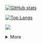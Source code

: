 <!--
>  在现实世界是臭虫，在网络（精神）世界是朵小花。 </br>
>  值得被枪毙的lolcows </br>
>  你可以称呼我为 **实体A** 或 **[沙子尾随者](https://z3.ax1x.com/2021/07/07/RH8cLR.jpg)[](English=SandStalker)**
-->
[![GitHub stats](https://github-readme-stats.vercel.app/api?username=kaesinol&hide=issues,contribs&custom_title=Github%E7%BB%9F%E8%AE%A1&hide_border=true&show_icons=true&title_color=DB5A6B&text_color=F48983&icon_color=424C50&locale=en&count_private=true)](https://github.com/kaesinol)

[![Top Langs](https://github-readme-stats.vercel.app/api/top-langs/?username=kaesinol&layout=compact&custom_title=编程语言使用&hide_border=true&langs_count=6&title_color=DB5A6B)](https://github.com/kaesinol)

![](https://komarev.com/ghpvc/?username=kaesinol&color=yellowgreen)
<details>
<summary>More</summary>


- I’m currently learning 
 ![](https://img.shields.io/badge/Haskell-8.6.5-blue)
 ![](https://img.shields.io/badge/Python-3.x-yellow)
 ![](https://img.shields.io/badge/FreeBASIC-1.x-brightgreen)
 ![](https://img.shields.io/badge/-Shell-black)
 ![](https://img.shields.io/badge/-C/C++-red)
 ![](https://img.shields.io/badge/C%23-0B9E0B)
**Reach me:** 

 Bilibili | Luogu | Email | Other Accounts
 --- | --- | --- | ---
 ~[DELTA-ZNKZZ](https://space.bilibili.com/94781005)~ </br>  ~[废蝉P](https://space.bilibili.com/348801677)~ </br> [Acuply](https://space.bilibili.com/1106804482) | [elatii](https://elatii.blog.luogu.org) | vzpui7@gmail.com *(missing?)* </br>  hissit@qq.com *(frequently)* | ~[AlphaAl2O3](https://github.com/AlphaAl2O3)~ </br> [AlfaAl2O3](https://github.com/AlfaAl2O3)

My spirit is affected by the ***"black tuna incident"***

When I can emit light to warm myself, I don't need to rely on the light of others to survive.

I like to make plans without taking them seriously.

What I want to show:

[![附窗子](https://z3.ax1x.com/2021/07/08/RqRhQg.gif)](https://www.bilibili.com/video/BV1Ex411k7Dn)

<!--
[![Nadine](https://z3.ax1x.com/2021/05/01/gVwKvd.gif)](https://www.bilibili.com/video/BV1Y4411j7rM/)
-->

</details>

